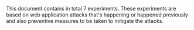 This document contains in total 7 experiments. These experiments are based on web application attacks that's happening or happened previously and also preventive measures to be taken to mitigate the attacks.

